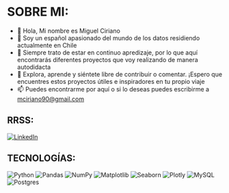 # SOBRE MI:

- 👋 Hola, Mi nombre es Miguel Ciriano
- 👀 Soy un español apasionado del mundo de los datos residiendo actualmente en Chile
- 🌱 Siempre trato de estar en continuo apredizaje, por lo que aquí encontrarás diferentes proyectos que voy realizando de manera autodidacta
- 💞️ Explora, aprende y siéntete libre de contribuir o comentar. ¡Espero que encuentres estos proyectos útiles e inspiradores en tu propio viaje
- 📫 Puedes encontrarme por aquí o si lo deseas puedes escribirme a mciriano90@gmail.com

## RRSS:
[![LinkedIn](https://img.shields.io/badge/LinkedIn-%230077B5.svg?logo=linkedin&logoColor=white)](https://www.linkedin.com/in/miguel-ciriano-martin/)

## TECNOLOGÍAS:
![Python](https://img.shields.io/badge/python-3670A0?style=for-the-badge&logo=python&logoColor=ffdd54)
![Pandas](https://img.shields.io/badge/pandas-%23150458.svg?style=for-the-badge&logo=pandas&logoColor=white) 
![NumPy](https://img.shields.io/badge/numpy-%23013243.svg?style=for-the-badge&logo=numpy&logoColor=white) 
![Matplotlib](https://img.shields.io/badge/Matplotlib-3.4.3-377EB8?style=for-the-badge&logo=python&logoColor=white)
![Seaborn](https://img.shields.io/badge/Seaborn-4E79A7?style=for-the-badge&logo=python&logoColor=white)
![Plotly](https://img.shields.io/badge/Plotly-%233F4F75.svg?style=for-the-badge&logo=plotly&logoColor=white)
![MySQL](https://img.shields.io/badge/mysql-%2300f.svg?style=for-the-badge&logo=mysql&logoColor=white) 
![Postgres](https://img.shields.io/badge/postgres-%23316192.svg?style=for-the-badge&logo=postgresql&logoColor=white)

